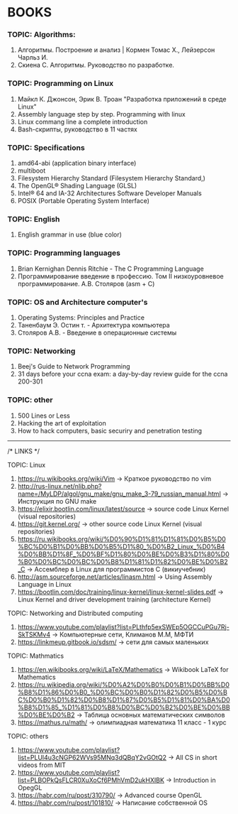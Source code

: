 # BOOKS

### TOPIC: Algorithms:
1) Алгоритмы. Построение и анализ | Кормен Томас Х., Лейзерсон Чарльз И.
2) Скиена С. Алгоритмы. Руководство по разработке.

### TOPIC: Programming on Linux
1) Майкл К. Джонсон, Эрик В. Троан "Разработка приложений в среде Linux"
2) Assembly language step by step. Programming with linux
3) Linux commang line a complete introduction
4) Bash-скрипты, руководство в 11 частях

### TOPIC: Specifications
1) amd64-abi (application binary interface)
2) multiboot
3) Filesystem Hierarchy Standard (Filesystem Hierarchy Standard,)
4) The OpenGL® Shading Language (GLSL)
5) Intel® 64 and IA-32 Architectures Software Developer Manuals
6) POSIX (Portable Operating System Interface)

### TOPIC: English
1) English grammar in use (blue color)

### TOPIC: Programming languages
1) Brian Kernighan Dennis Ritchie - The C Programming Language
2) Программирование введение в профессию. Том II низкоуровневое программирование. А.В. Столяров (asm + C)

### TOPIC: OS and Architecture computer's
1) Operating Systems: Principles and Practice
2) Таненбаум Э. Остин т. - Архитектура компьютера
3) Столяров А.В. - Введение в операционные системы

### TOPIC: Networking
1) Beej's Guide to Network Programming
2) 31 days before your ccna exam: a day-by-day review guide for the ccna 200-301

### TOPIC: other
1) 500 Lines or Less
2) Hacking the art of exploitation
3) How to hack computers, basic securiry and penetration testing
---------------------------------------------------------------------------------------

/* LINKS */

TOPIC: Linux
1) https://ru.wikibooks.org/wiki/Vim -> Краткое руководство по vim
2) http://rus-linux.net/nlib.php?name=/MyLDP/algol/gnu_make/gnu_make_3-79_russian_manual.html -> Инструкция по GNU make
3) https://elixir.bootlin.com/linux/latest/source -> source code Linux Kernel (visual repositories)
4) https://git.kernel.org/ -> other source code Linux Kernel (visual repositories)
5) https://ru.wikibooks.org/wiki/%D0%90%D1%81%D1%81%D0%B5%D0%BC%D0%B1%D0%BB%D0%B5%D1%80_%D0%B2_Linux_%D0%B4%D0%BB%D1%8F_%D0%BF%D1%80%D0%BE%D0%B3%D1%80%D0%B0%D0%BC%D0%BC%D0%B8%D1%81%D1%82%D0%BE%D0%B2_C -> Ассемблер в Linux для программистов C (викиучебник)
6) http://asm.sourceforge.net/articles/linasm.html -> Using Assembly Language in Linux
7) https://bootlin.com/doc/training/linux-kernel/linux-kernel-slides.pdf -> Linux Kernel and driver development training (architecture Kernel)

TOPIC: Networking and Distributed computing
1) https://www.youtube.com/playlist?list=PLthfp5exSWEp5OGCCuPGu7Rj-SkTSKMv4 -> Компьютерные сети, Климанов М.М, МФТИ
3) https://linkmeup.gitbook.io/sdsm/ -> сети для самых маленьких

TOPIC: Mathmatics
1) https://en.wikibooks.org/wiki/LaTeX/Mathematics -> Wikibook LaTeX for Mathematics
2) https://ru.wikipedia.org/wiki/%D0%A2%D0%B0%D0%B1%D0%BB%D0%B8%D1%86%D0%B0_%D0%BC%D0%B0%D1%82%D0%B5%D0%BC%D0%B0%D1%82%D0%B8%D1%87%D0%B5%D1%81%D0%BA%D0%B8%D1%85_%D1%81%D0%B8%D0%BC%D0%B2%D0%BE%D0%BB%D0%BE%D0%B2 -> Таблица основных математических символов
3) https://mathus.ru/math/ -> олимпиадная математика 11 класс - 1 курс
					
TOPIC: others			
1) https://www.youtube.com/playlist?list=PLUl4u3cNGP62WVs95MNq3dQBqY2vGOtQ2 -> All CS in short videos from MIT			
2) https://www.youtube.com/playlist?list=PLBOPkQsFLCR0XuXoCf6PMhVmD2ukHXIBK -> Introduction in OpegGL
3) https://habr.com/ru/post/310790/ -> Advanced course OpenGL
4) https://habr.com/ru/post/101810/ -> Написание собственной OS
